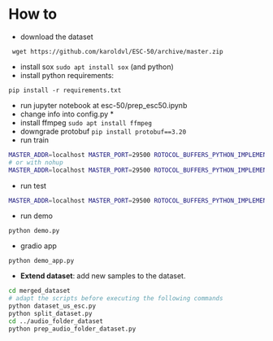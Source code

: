 # How to

* download the dataset 

` wget https://github.com/karoldvl/ESC-50/archive/master.zip`

* install sox `sudo apt install sox` (and python)
* install python requirements: 

`pip install -r requirements.txt`

* run jupyter notebook at esc-50/prep_esc50.ipynb
* change info into config.py
    *
* install ffmpeg `sudo apt install ffmpeg`
* downgrade protobuf `pip install protobuf==3.20`
* run train 
```bash
MASTER_ADDR=localhost MASTER_PORT=29500 ROTOCOL_BUFFERS_PYTHON_IMPLEMENTATION=python CUDA_VISIBLE_DEVICES=0 python main.py train
# or with nohup
MASTER_ADDR=localhost MASTER_PORT=29500 ROTOCOL_BUFFERS_PYTHON_IMPLEMENTATION=python CUDA_VISIBLE_DEVICES=0 nohup python main.py train &> test2.log &
```
* run test
```bash
MASTER_ADDR=localhost MASTER_PORT=29500 ROTOCOL_BUFFERS_PYTHON_IMPLEMENTATION=python CUDA_VISIBLE_DEVICES=0 python main.py test
```
* run demo 

```python demo.py```

* gradio app 

```python demo_app.py```

* **Extend dataset**: add new samples to the dataset.

```bash
cd merged_dataset
# adapt the scripts before executing the following commands
python dataset_us_esc.py
python split_dataset.py
cd ../audio_folder_dataset
python prep_audio_folder_dataset.py
```

